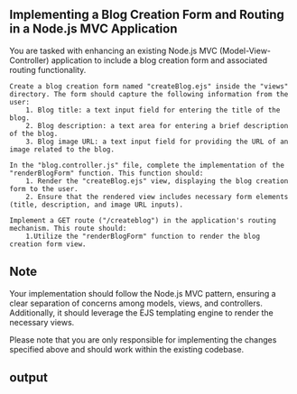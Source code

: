 ## Implementing a Blog Creation Form and Routing in a Node.js MVC Application

You are tasked with enhancing an existing Node.js MVC (Model-View-Controller) application to include a blog creation form and associated routing functionality.

    Create a blog creation form named "createBlog.ejs" inside the "views" directory. The form should capture the following information from the user:
        1. Blog title: a text input field for entering the title of the blog.
        2. Blog description: a text area for entering a brief description of the blog.
        3. Blog image URL: a text input field for providing the URL of an image related to the blog.

    In the "blog.controller.js" file, complete the implementation of the "renderBlogForm" function. This function should:
        1. Render the "createBlog.ejs" view, displaying the blog creation form to the user.
        2. Ensure that the rendered view includes necessary form elements (title, description, and image URL inputs).

    Implement a GET route ("/createblog") in the application's routing mechanism. This route should:
        1.Utilize the "renderBlogForm" function to render the blog creation form view.

## Note

Your implementation should follow the Node.js MVC pattern, ensuring a clear separation of concerns among models, views, and controllers. Additionally, it should leverage the EJS templating engine to render the necessary views.

Please note that you are only responsible for implementing the changes specified above and should work within the existing codebase.

## output
